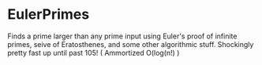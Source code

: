 # EulerPrimes
Finds a prime larger than any prime input using Euler's proof of infinite primes, seive of Eratosthenes, and some other algorithmic stuff. Shockingly pretty fast up until past 105! ( Ammortized O(log(n!) )
